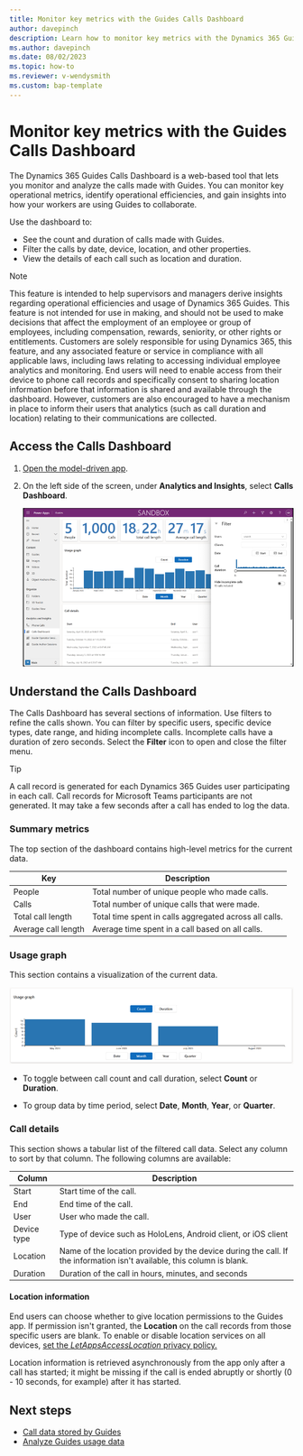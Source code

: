 ```yaml
---
title: Monitor key metrics with the Guides Calls Dashboard
author: davepinch
description: Learn how to monitor key metrics with the Dynamics 365 Guides Calls Dashboard
ms.author: davepinch
ms.date: 08/02/2023
ms.topic: how-to
ms.reviewer: v-wendysmith
ms.custom: bap-template
---
```


# Monitor key metrics with the Guides Calls Dashboard

The Dynamics 365 Guides Calls Dashboard is a web-based tool that lets you monitor and analyze the calls made with Guides. You can monitor key operational metrics, identify operational efficiencies, and gain insights into how your workers are using Guides to collaborate.

Use the dashboard to:

- See the count and duration of calls made with Guides.
- Filter the calls by date, device, location, and other properties.
- View the details of each call such as location and duration.

> [!NOTE]
> This feature is intended to help supervisors and managers derive insights regarding operational efficiencies and usage of Dynamics 365 Guides. This feature is not intended for use in making, and should not be used to make decisions that affect the employment of an employee or group of employees, including compensation, rewards, seniority, or other rights or entitlements. Customers are solely responsible for using Dynamics 365, this feature, and any associated feature or service in compliance with all applicable laws, including laws relating to accessing individual employee analytics and monitoring. End users will need to enable access from their device to phone call records and specifically consent to sharing location information before that information is shared and available through the dashboard. However, customers are also encouraged to have a mechanism in place to inform their users that analytics (such as call duration and location) relating to their communications are collected.

## Access the Calls Dashboard

1. [Open the model-driven app](open-model-driven-app.md).

1. On the left side of the screen, under **Analytics and Insights**, select **Calls Dashboard**.

   ![Screenshot of the Guides Calls Dashboard.](media/calls-dashboard-guides.png)

## Understand the Calls Dashboard

The Calls Dashboard has several sections of information. Use filters to refine the calls shown. You can filter by specific users, specific device types, date range, and hiding incomplete calls. Incomplete calls have a duration of zero seconds. Select the **Filter** icon to open and close the filter menu.

> [!TIP]
> A call record is generated for each Dynamics 365 Guides user participating in each call. Call records for Microsoft Teams participants are not generated. It may take a few seconds after a call has ended to log the data.

### Summary metrics

The top section of the dashboard contains high-level metrics for the current data.

| Key | Description |
| --- | --- |
| People | Total number of unique people who made calls.|
| Calls | Total number of unique calls that were made. |
| Total call length | Total time spent in calls aggregated across all calls. |
| Average call length | Average time spent in a call based on all calls. |

### Usage graph

This section contains a visualization of the current data.

![Screenshot of the Guides usage section on the Calls Dashboard.](media/calls-dashboard-guides-usage.png)

- To toggle between call count and call duration, select **Count** or **Duration**.

- To group data by time period, select **Date**, **Month**, **Year**, or **Quarter**.

### Call details

This section shows a tabular list of the filtered call data. Select any column to sort by that column. The following columns are available:

| Column | Description |
| --- | --- |
| Start | Start time of the call. |
| End | End time of the call. |
| User | User who made the call. |
| Device type | Type of device such as HoloLens, Android client, or iOS client |
| Location | Name of the location provided by the device during the call. If the information isn't available, this column is blank. |
| Duration | Duration of the call in hours, minutes, and seconds |

#### Location information

End users can choose whether to give location permissions to the Guides app. If permission isn't granted, the **Location** on the call records from those specific users are blank. To enable or disable location services on all devices, [set the *LetAppsAccessLocation* privacy policy.](/windows/client-management/mdm/policy-csp-privacy#privacy-letappsaccesslocation)

Location information is retrieved asynchronously from the app only after a call has started; it might be missing if the call is ended abruptly or shortly (0 - 10 seconds, for example) after it has started.

## Next steps

- [Call data stored by Guides](call-data-logs.md)
- [Analyze Guides usage data](analytics-overview.md)